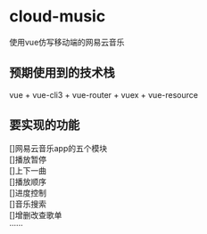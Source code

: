 # cloud-music   
  使用vue仿写移动端的网易云音乐  

## 预期使用到的技术栈  
  vue + vue-cli3 + vue-router + vuex + vue-resource

## 要实现的功能     
  []网易云音乐app的五个模块     
  []播放暂停  
  []上下一曲    
  []播放顺序  
  []进度控制  
  []音乐搜索  
  []增删改查歌单   
  ······


